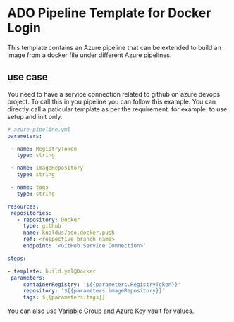 # ADO Pipeline Template for Docker Login

This template contains an Azure pipeline that can be extended to build an image from a docker file under different Azure pipelines.

## use case

You need to have a service connection related to github on azure devops project.
To call this in you pipeline you can follow this example:
You can directly call a paticular template as per the requirement. for example: to use setup and init only.

   ```yaml
  # azure-pipeline.yml
  parameters:

    - name: RegistryToken
      type: string

    - name: imageRepository
      type: string

    - name: tags
      type: string

  resources:
    repositories:
      - repository: Docker
        type: github
        name: knoldus/ado.docker.push
        ref: <respective branch name>
        endpoint: '<GitHub Service Connection>'

  steps:

  - template: build.yml@Docker
    parameters:
        containerRegistry: '${{parameters.RegistryToken}}'
        repository: '${{parameters.imageRepository}}'
        tags: ${{parameters.tags}}
  ```

You can also use Variable Group and Azure Key vault for values.

